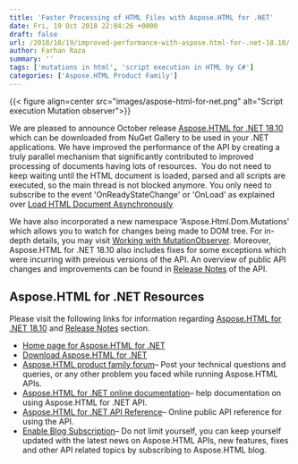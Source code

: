 ```yaml
---
title: 'Faster Processing of HTML Files with Aspose.HTML for .NET'
date: Fri, 19 Oct 2018 22:04:26 +0000
draft: false
url: /2018/10/19/improved-performance-with-aspose.html-for-.net-18.10/
author: Farhan Raza
summary: ''
tags: ['mutations in html', 'script execution in HTML by C#']
categories: ['Aspose.HTML Product Family']
---
```




{{< figure align=center src="images/aspose-html-for-net.png" alt="Script execution Mutation observer">}}


We are pleased to announce October release [Aspose.HTML for .NET 18.10][1] which can be downloaded from NuGet Gallery to be used in your .NET applications. We have improved the performance of the API by creating a truly parallel mechanism that significantly contributed to improved processing of documents having lots of resources.  You do not need to keep waiting until the HTML document is loaded, parsed and all scripts are executed, so the main thread is not blocked anymore. You only need to subscribe to the event 'OnReadyStateChange' or 'OnLoad' as explained over [Load HTML Document Asynchronously][2] 

We have also incorporated a new namespace 'Aspose.Html.Dom.Mutations' which allows you to watch for changes being made to DOM tree. For in-depth details, you may visit [Working with MutationObserver][3]. Moreover, Aspose.HTML for .NET 18.10 also includes fixes for some exceptions which were incurring with previous versions of the API. An overview of public API changes and improvements can be found in [Release Notes][4] of the API.  

## Aspose.HTML for .NET Resources

Please visit the following links for information regarding  [Aspose.HTML for .NET 18.10][5]  and  [Release Notes][6] section.

*   [Home page for Aspose.HTML for .NET][7]
*   [Download Aspose.HTML for .NET][8]
*   [Aspose.HTML product family forum][9]– Post your technical questions and queries, or any other problem you faced while running Aspose.HTML APIs.
*   [Aspose.HTML for .NET online documentation][10]– help documentation on using Aspose.HTML for .NET API.
*   [Aspose.HTML for .NET API Reference][11]– Online public API reference for using the API.
*   [Enable Blog Subscription][12]– Do not limit yourself, you can keep yourself updated with the latest news on Aspose.HTML APIs, new features, fixes and other API related topics by subscribing to Aspose.HTML blog.




[1]: https://www.nuget.org/packages/Aspose.html/18.10.0 "Aspose.HTML for .NET 18.10"
[2]: https://docs.aspose.com/display/htmlnet/Load+HTML+Document+Asynchronously#LoadHTMLDocumentAsynchronously-LoadHTMLDocumentAsynchronously "Load HTML Document Asynchronously"
[3]: https://docs.aspose.com/display/htmlnet/Working+with+MutationObserver#WorkingwithMutationObserver-WorkingwithMutationObserver "Working with MutationObserver"
[4]: https://docs.aspose.com/ "Release Notes Aspose.HTML for .NET 18.10"
[5]: https://www.nuget.org/packages/Aspose.Html/18.10.0 "Aspose.HTML for .NET"
[6]: https://docs.aspose.com/ "Release Notes"
[7]: https://products.aspose.com/html/net "Aspose.HTML for .NET home page"
[8]: https://www.nuget.org/packages/Aspose.Html/18.10.0 "Aspose.HTML for .NET download section"
[9]: https://forum.aspose.com/c/html "Aspose.HTML support forum"
[10]: https://docs.aspose.com/display/htmlnet/Home "Aspose.HTML documentation"
[11]: https://apireference.aspose.com/net/html "Aspose.HTML API reference"
[12]: https://blog.aspose.com/category/aspose-products/aspose-html-product-family/ "Aspose.HTML blog"




